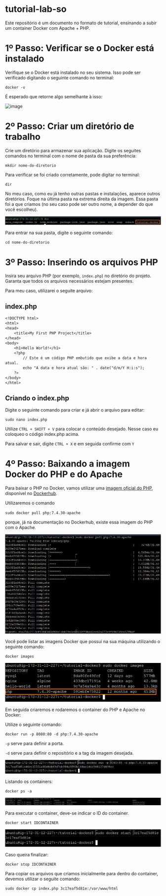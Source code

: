 # tutorial-lab-so

Este repositório é um documento no formato de tutorial, ensinando a subir um container Docker com Apache + PHP.

# 1º Passo: Verificar se o Docker está instalado

Verifique se o Docker está instalado no seu sistema. Isso pode ser verificado digitando o seguinte comando no terminal:

```
docker -v
```

É esperado que retorne algo semelhante à isso:

![image](https://github.com/phpdias/tutorial-lab-so/assets/84406892/00dbd41b-2f5e-46b8-bb7e-4cc43b624822)

# 2º Passo: Criar um diretório de trabalho

Crie um diretório para armazenar sua aplicação. Digite os seguites comandos no terminal com o nome de pasta da sua preferência:

```
mkdir nome-do-diretorio
```

Para verificar se foi criado corretamente, pode digitar no terminal:

```
dir
```

No meu caso, como eu já tenho outras pastas e instalações, aparece outros diretórios. Foque na última pasta na extrema direita da imagem. Essa pasta foi a que criamos (no seu caso pode ser outro nome, a depender do que você escolheu).

![Alt text](image-1.png)

Para entrar na sua pasta, digite o seguinte comando:

```
cd nome-do-diretorio
```

# 3º Passo: Inserindo os arquivos PHP

Insira seu arquivo PHP (por exemplo, `index.php`) no diretório do projeto. Garanta que todos os arquivos necessários estejam presentes.

Para meu caso, utilizarei o seguite arquivo:

## index.php

```
<!DOCTYPE html>
<html>
<head>
    <title>My First PHP Project</title>
</head>
<body>
    <h1>Hello World!</h1>
    <?php
        // Este é um código PHP embutido que exibe a data e hora atual.
        echo "A data e hora atual são: " . date("d/m/Y H:i:s");
    ?>
</body>
</html>
```

## Criando o index.php

Digite o seguinte comando para criar e já abrir o arquivo para editar:

```
sudo nano index.php
```

Utilize `CTRL + SHIFT + V` para colocar o conteúdo desejado. Nesse caso eu coloqueo o código index.php acima.

Para salvar e sair, digite `CTRL + X` e em seguida confirme com `Y`

# 4º Passo: Baixando a imagem Docker do PHP e do Apache

Para baixar o PHP no Docker, vamos utilizar uma [imagem oficial do PHP](https://hub.docker.com/_/php), disponível no [Dockerhub](https://hub.docker.com/).

Utilizaremos o comando

`sudo docker pull php:7.4.30-apache`

porque, já na documentação no Dockerhub, existe essa imagem do PHP com o Apache.

![Alt text](image-2.png)

Você pode listar as imagens Docker que possui na sua máquina utilizando o seguinte comando:

```
docker images
```

![Alt text](image-3.png)

Em seguida criaremos e rodaremos o container do PHP e Apache no Docker:

Utilize o seguinte comando:

```
docker run -p 8080:80 -d php:7.4.30-apache
```

`-p` serve para definir a porta.

`-d` serve para definir o repositório e a tag da imagem desejada.

![Alt text](image-4.png)

Listando os containers:

```
docker ps -a
```

![Alt text](image-6.png)

Para executar o container, deve-se indicar o ID do container.

```
docker start IDCONTAINER
```

![Alt text](image-7.png)

Caso queira finalizar:

```
docker stop IDCONTAINER
```

Para copiar os arquivos que criamos inicialmente para dentro do container, devemos utilizar o seguite comando:

```
sudo docker cp index.php 3c17eaf5d81e:/var/www/html
```

<!-- https://www.homehost.com.br/blog/tutoriais/como-instalar-php-e-apache-usando-docker/ -->
